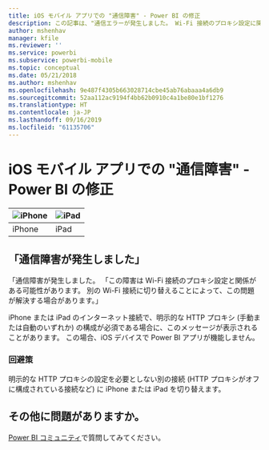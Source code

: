 ```yaml
---
title: iOS モバイル アプリでの "通信障害" - Power BI の修正
description: この記事は、"通信エラーが発生しました。 Wi-Fi 接続のプロキシ設定に関係したエラーの可能性があります。" というメッセージが表示される場合に役に立ちます。
author: mshenhav
manager: kfile
ms.reviewer: ''
ms.service: powerbi
ms.subservice: powerbi-mobile
ms.topic: conceptual
ms.date: 05/21/2018
ms.author: mshenhav
ms.openlocfilehash: 9e487f4305b663028714cbe45ab76abaaa4a6db9
ms.sourcegitcommit: 52aa112ac9194f4bb62b0910c4a1be80e1bf1276
ms.translationtype: HT
ms.contentlocale: ja-JP
ms.lasthandoff: 09/16/2019
ms.locfileid: "61135706"
---
```

# <a name="fixing-communication-failures-in-ios-mobile-apps---power-bi"></a>iOS モバイル アプリでの "通信障害" - Power BI の修正

| ![iPhone](./media/mobile-known-issues-with-the-iphone-app/iphone-logo-50-px.png) | ![iPad](./media/mobile-known-issues-with-the-iphone-app/ipad-logo-50-px.png) |
|:--- |:--- |
| iPhone |iPad |

## <a name="we-encountered-communication-failures"></a>「通信障害が発生しました」
「通信障害が発生しました。 「この障害は Wi-Fi 接続のプロキシ設定と関係がある可能性があります。 別の Wi-Fi 接続に切り替えることによって、この問題が解決する場合があります。」

iPhone または iPad のインターネット接続で、明示的な HTTP プロキシ (手動または自動のいずれか) の構成が必須である場合に、このメッセージが表示されることがあります。 この場合、iOS デバイスで Power BI アプリが機能しません。

### <a name="workaround"></a>回避策
明示的な HTTP プロキシの設定を必要としない別の接続 (HTTP プロキシがオフに構成されている接続など) に iPhone または iPad を切り替えます。

## <a name="other-issues"></a>その他に問題がありますか。
[Power BI コミュニティ](http://community.powerbi.com/)で質問してみてください。

